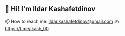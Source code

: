 ## 👋 Hi! I'm Ildar Kashafetdinov

📫 How to reach me: ildar.kashafetdinov@gmail.com
✍️ https://t.me/ikash_00
